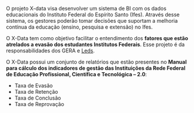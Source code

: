 O projeto X-data visa desenvolver um sistema de BI com os dados educacionais do Instituto Federal do Espírito Santo (Ifes). Através desse sistema, os gestores poderão tomar decisões que suportam a melhoria contínua da educação (ensino, pesquisa e extensão) no Ifes.

O X-Data tem como objetivo facilitar o entendimento dos **fatores que estão atrelados a evasão dos estudantes Institutos Federais**. Esse projeto é da responsabilidades dos  GERA e [Leds](http://leds.sr.ifes.edu.br/).

O X-Data possui um conjunto de relatórios que estão presentes no **Manual para cálculo dos indicadores de gestão das Instituições da Rede Federal de Educação Profissional, Científica e Tecnológica – 2.0**:

* Taxa de Evasão
* Taxa de Retenção
* Taxa de Conclusão
* Taxa de Reprovação



